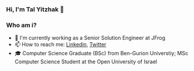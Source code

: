 ### Hi, I'm Tal Yitzhak 👋 ###


<h3>Who am i?</h3>

 - 🐸 I'm currently working as a Senior Solution Engineer at JFrog
 - 📫 How to reach me: [Linkedin](https://www.linkedin.com/in/talyitzhak/), [Twitter](https://twitter.com/TalYitzhak)
 - 🎓 Computer Science Graduate (BSc) from Ben-Gurion Universtiy; MSc Computer Science Student at the Open University of Israel
